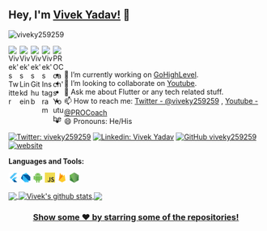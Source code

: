 ## Hey, I'm [Vivek Yadav!](https://stringsway.com) 👋

<p align="left"> <img src="https://komarev.com/ghpvc/?username=viveky259259&label=Views&color=blue&style=plastic" alt="viveky259259" /> </p>

<a href="https://twitter.com/viveky259259">
  <img align="left" alt="Vivek's Twitter" width="22px" src="https://cdn.jsdelivr.net/npm/simple-icons@v3/icons/twitter.svg" />
</a>
<a href="https://www.linkedin.com/in/viveky259">
  <img align="left" alt="Vivek's Linkdein" width="22px" src="https://cdn.jsdelivr.net/npm/simple-icons@v3/icons/linkedin.svg" />
</a>
<a href="https://github.com/viveky259259">
  <img align="left" alt="Vivek's Github" width="22px" src="https://cdn.jsdelivr.net/npm/simple-icons@v3/icons/github.svg" />
</a>
<a href="https://instagram.com/viveky259/">
  <img align="left" alt="Vivek's Instagram" width="22px" src="https://cdn.jsdelivr.net/npm/simple-icons@v3/icons/instagram.svg" />
</a>
<a href="https://www.youtube.com/procoaches/">
  <img align="left" alt="PROCoach's Youtube" width="22px" src="https://cdn.jsdelivr.net/npm/simple-icons@v3/icons/youtube.svg" />
</a>

<br/>
<br/>



- 🔭 I’m currently working on [GoHighLevel](https://gohighlevel.com/).
- 👯 I’m looking to collaborate on [Youtube](https://youtube.com/procoaches).
- 💬 Ask me about Flutter or any tech related stuff.
- 📫 How to reach me: [Twitter - @viveky259259](https://twitter.com/viveky259259) , [Youtube - @PROCoach](https://youtube.com/procoaches)
- 😄 Pronouns: He/His

[![Twitter: viveky259259](https://img.shields.io/twitter/follow/viveky259259?style=social)](https://twitter.com/viveky259259)
[![Linkedin: Vivek Yadav](https://img.shields.io/badge/-viveky259259-blue?style=flat-square&logo=Linkedin&logoColor=white&link=https://www.linkedin.com/in/viveky259259/)](https://www.linkedin.com/in/viveky259/)
[![GitHub viveky259259](https://img.shields.io/github/followers/viveky259259?label=follow&style=social)](https://github.com/viveky259259)
[![website](https://img.shields.io/badge/PortfolioWebsite-Stringsway.com-2648ff?style=flat-square&logo=google-chrome)](https://stringsway.com/)


**Languages and Tools:**  

<code><img height="20" src="https://raw.githubusercontent.com/github/explore/80688e429a7d4ef2fca1e82350fe8e3517d3494d/topics/flutter/flutter.png"></code>
<code><img height="20" src="https://raw.githubusercontent.com/github/explore/80688e429a7d4ef2fca1e82350fe8e3517d3494d/topics/dart/dart.png"></code>
<code><img height="20" src="https://raw.githubusercontent.com/github/explore/80688e429a7d4ef2fca1e82350fe8e3517d3494d/topics/android/android.png"></code>
<code><img height="20" src="https://raw.githubusercontent.com/github/explore/80688e429a7d4ef2fca1e82350fe8e3517d3494d/topics/javascript/javascript.png"></code>
<code><img height="20" src="https://raw.githubusercontent.com/github/explore/80688e429a7d4ef2fca1e82350fe8e3517d3494d/topics/firebase/firebase.png"></code>
<code><img height="20" src="https://raw.githubusercontent.com/github/explore/80688e429a7d4ef2fca1e82350fe8e3517d3494d/topics/nodejs/nodejs.png"></code>    

<a href="https://github.com/viveky259259">
  <img align="center" src="https://github-readme-stats.vercel.app/api/top-langs/?username=viveky259259&theme=light&hide_langs_below=1" />
</a>
<a href="https://github.com/viveky259259">
 <img align="center" src="https://github-readme-stats.vercel.app/api?username=viveky259259&show_icons=true&theme=light&line_height=27" alt="Vivek's github stats"/>
</a>
<a href="https://github.com/viveky259259/flutter_for_people">
  <img align="center" src="https://github-readme-stats.vercel.app/api/pin/?username=viveky259259&repo=flutter_for_people&theme=light" />

<div align="center">

### Show some ❤️ by starring some of the repositories!

</div>

